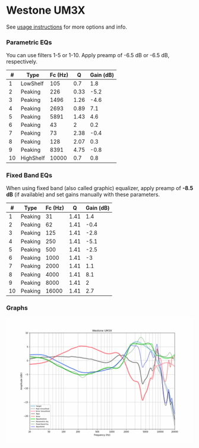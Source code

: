 # Westone UM3X
See [usage instructions](https://github.com/jaakkopasanen/AutoEq#usage) for more options and info.

### Parametric EQs
You can use filters 1-5 or 1-10. Apply preamp of -6.5 dB or -6.5 dB, respectively.

|   # | Type      |   Fc (Hz) |    Q |   Gain (dB) |
|-----|-----------|-----------|------|-------------|
|   1 | LowShelf  |       105 | 0.7  |         1.8 |
|   2 | Peaking   |       226 | 0.33 |        -5.2 |
|   3 | Peaking   |      1496 | 1.26 |        -4.6 |
|   4 | Peaking   |      2693 | 0.89 |         7.1 |
|   5 | Peaking   |      5891 | 1.43 |         4.6 |
|   6 | Peaking   |        43 | 2    |         0.2 |
|   7 | Peaking   |        73 | 2.38 |        -0.4 |
|   8 | Peaking   |       128 | 2.07 |         0.3 |
|   9 | Peaking   |      8391 | 4.75 |        -0.8 |
|  10 | HighShelf |     10000 | 0.7  |         0.8 |

### Fixed Band EQs
When using fixed band (also called graphic) equalizer, apply preamp of **-8.5 dB** (if available) and set gains manually with these parameters.

|   # | Type    |   Fc (Hz) |    Q |   Gain (dB) |
|-----|---------|-----------|------|-------------|
|   1 | Peaking |        31 | 1.41 |         1.4 |
|   2 | Peaking |        62 | 1.41 |        -0.4 |
|   3 | Peaking |       125 | 1.41 |        -2.8 |
|   4 | Peaking |       250 | 1.41 |        -5.1 |
|   5 | Peaking |       500 | 1.41 |        -2.5 |
|   6 | Peaking |      1000 | 1.41 |        -3   |
|   7 | Peaking |      2000 | 1.41 |         1.1 |
|   8 | Peaking |      4000 | 1.41 |         8.1 |
|   9 | Peaking |      8000 | 1.41 |         2   |
|  10 | Peaking |     16000 | 1.41 |         2.7 |

### Graphs
![](./Westone%20UM3X.png)
